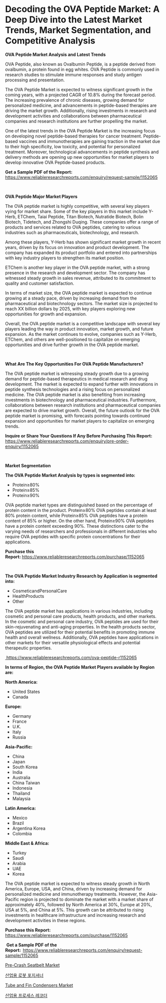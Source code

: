 <p><h1>Decoding the OVA Peptide Market: A Deep Dive into the Latest Market Trends, Market Segmentation, and Competitive Analysis</h1></p><p><strong>OVA Peptide Market Analysis and Latest Trends</strong></p>
<p><p>OVA Peptide, also known as Ovalbumin Peptide, is a peptide derived from ovalbumin, a protein found in egg whites. OVA Peptide is commonly used in research studies to stimulate immune responses and study antigen processing and presentation.</p><p>The OVA Peptide Market is expected to witness significant growth in the coming years, with a projected CAGR of 10.8% during the forecast period. The increasing prevalence of chronic diseases, growing demand for personalized medicine, and advancements in peptide-based therapies are driving the market growth. Additionally, rising investments in research and development activities and collaborations between pharmaceutical companies and research institutions are further propelling the market.</p><p>One of the latest trends in the OVA Peptide Market is the increasing focus on developing novel peptide-based therapies for cancer treatment. Peptide-based vaccines and immunotherapies are gaining traction in the market due to their high specificity, low toxicity, and potential for personalized treatment. Moreover, technological advancements in peptide synthesis and delivery methods are opening up new opportunities for market players to develop innovative OVA Peptide-based products.</p></p>
<p><strong>Get a Sample PDF of the Report:&nbsp;</strong> <a href="https://www.reliableresearchreports.com/enquiry/request-sample/1152065">https://www.reliableresearchreports.com/enquiry/request-sample/1152065</a></p>
<p>&nbsp;</p>
<p><strong>OVA Peptide Major Market Players</strong></p>
<p><p>The OVA peptide market is highly competitive, with several key players vying for market share. Some of the key players in this market include Y-Herb, ETChem, Taiai Peptide, Titan Biotech, Nutratide Biotech, Bolin Biotech, Tidetech, and Zhongshi Duqing. These companies offer a range of products and services related to OVA peptides, catering to various industries such as pharmaceuticals, biotechnology, and research.</p><p>Among these players, Y-Herb has shown significant market growth in recent years, driven by its focus on innovation and product development. The company has expanded its product portfolio and entered into partnerships with key industry players to strengthen its market position.</p><p>ETChem is another key player in the OVA peptide market, with a strong presence in the research and development sector. The company has witnessed steady growth in sales revenue, attributed to its commitment to quality and customer satisfaction.</p><p>In terms of market size, the OVA peptide market is expected to continue growing at a steady pace, driven by increasing demand from the pharmaceutical and biotechnology sectors. The market size is projected to reach XX billion dollars by 2025, with key players exploring new opportunities for growth and expansion.</p><p>Overall, the OVA peptide market is a competitive landscape with several key players leading the way in product innovation, market growth, and future expansion. As the market continues to evolve, companies such as Y-Herb, ETChem, and others are well-positioned to capitalize on emerging opportunities and drive further growth in the OVA peptide market.</p></p>
<p>&nbsp;</p>
<p><strong>What Are The Key Opportunities For OVA Peptide Manufacturers?</strong></p>
<p><p>The OVA peptide market is witnessing steady growth due to a growing demand for peptide-based therapeutics in medical research and drug development. The market is expected to expand further with innovations in peptide synthesis technologies and a rising focus on personalized medicine. The OVA peptide market is also benefiting from increasing investments in biotechnology and pharmaceutical industries. Furthermore, collaborations between research institutions and pharmaceutical companies are expected to drive market growth. Overall, the future outlook for the OVA peptide market is promising, with forecasts pointing towards continued expansion and opportunities for market players to capitalize on emerging trends.</p></p>
<p><strong>Inquire or Share Your Questions If Any Before Purchasing This Report:</strong> <a href="https://www.reliableresearchreports.com/enquiry/pre-order-enquiry/1152065">https://www.reliableresearchreports.com/enquiry/pre-order-enquiry/1152065</a></p>
<p>&nbsp;</p>
<p><strong>Market Segmentation</strong></p>
<p><strong>The OVA Peptide Market Analysis by types is segmented into:</strong></p>
<p><ul><li>Protein≥80%</li><li>Protein≥85%</li><li>Protein≥90%</li></ul></p>
<p><p>OVA peptide market types are distinguished based on the percentage of protein content in the product. Protein≥80% OVA peptides contain at least 80% protein content, while Protein≥85% OVA peptides have a protein content of 85% or higher. On the other hand, Protein≥90% OVA peptides have a protein content exceeding 90%. These distinctions cater to the varying needs of researchers and professionals in different industries who require OVA peptides with specific protein concentrations for their applications.</p></p>
<p><strong>Purchase this Report:&nbsp;</strong><a href="https://www.reliableresearchreports.com/purchase/1152065">https://www.reliableresearchreports.com/purchase/1152065</a></p>
<p>&nbsp;</p>
<p><strong>The OVA Peptide Market Industry Research by Application is segmented into:</strong></p>
<p><ul><li>CosmeticandPersonalCare</li><li>HealthProducts</li><li>Other</li></ul></p>
<p><p>The OVA peptide market has applications in various industries, including cosmetic and personal care products, health products, and other markets. In the cosmetic and personal care industry, OVA peptides are used for their skin-rejuvenating and anti-aging properties. In the health products sector, OVA peptides are utilized for their potential benefits in promoting immune health and overall wellness. Additionally, OVA peptides have applications in other markets for their versatile physiological effects and potential therapeutic properties.</p></p>
<p><a href="https://www.reliableresearchreports.com/ova-peptide-r1152065">&nbsp;https://www.reliableresearchreports.com/ova-peptide-r1152065</a></p>
<p><strong>In terms of Region, the OVA Peptide Market Players available by Region are:</strong></p>
<p>
    <p> <strong> North America: </strong>
        <ul>
            <li>United States</li>
            <li>Canada</li>
        </ul>
        </p> 
    <p> <strong> Europe: </strong>
        <ul>
            <li>Germany</li>
            <li>France</li>
            <li>U.K.</li>
            <li>Italy</li>
            <li>Russia</li>
        </ul>
        </p> 
    <p> <strong> Asia-Pacific: </strong>
        <ul>
            <li>China</li>
            <li>Japan</li>
            <li>South Korea</li>
            <li>India</li>
            <li>Australia</li>
            <li>China Taiwan</li>
            <li>Indonesia</li>
            <li>Thailand</li>
            <li>Malaysia</li>
        </ul>
        </p> 
    <p> <strong> Latin America: </strong>
        <ul>
            <li>Mexico</li>
            <li>Brazil</li>
            <li>Argentina Korea</li>
            <li>Colombia</li>
        </ul>
        </p> 
    <p> <strong> Middle East & Africa: </strong>
        <ul>
            <li>Turkey</li>
            <li>Saudi</li>
            <li>Arabia</li>
            <li>UAE</li>
            <li>Korea</li>
        </ul>
    </p>
    </p>
<p><p>The OVA peptide market is expected to witness steady growth in North America, Europe, USA, and China, driven by increasing demand for personalized medicine and immunotherapy treatments. However, the Asia-Pacific region is projected to dominate the market with a market share of approximately 40%, followed by North America at 30%, Europe at 20%, USA at 5%, and China at 5%. This growth can be attributed to rising investments in healthcare infrastructure and increasing research and development activities in these regions.</p></p>
<p><strong>Purchase this Report: </strong><a href="https://www.reliableresearchreports.com/purchase/1152065">https://www.reliableresearchreports.com/purchase/1152065</a></p>
<p>&nbsp;<strong>Get a Sample PDF of the Report:&nbsp;&nbsp;</strong><a href="https://www.reliableresearchreports.com/enquiry/request-sample/1152065">https://www.reliableresearchreports.com/enquiry/request-sample/1152065</a></p>
<p><strong></strong></p>
<p><p><a href="https://github.com/brendafegmorris532/Market-Research-Report-List-1/blob/main/pre-crash-seatbelt-market.md">Pre-Crash Seatbelt Market</a></p><p><a href="https://github.com/mduzzalmduzzal601/Market-Research-Report-List-1/blob/main/8684079117290.md">산업용 로봇 포지셔너</a></p><p><a href="https://github.com/zkngisync/Market-Research-Report-List-1/blob/main/tube-and-fin-condensers-market.md">Tube and Fin Condensers Market</a></p><p><a href="https://github.com/rick7624/Market-Research-Report-List-1/blob/main/7385605117289.md">산업용 프로세스 레코더</a></p></p>